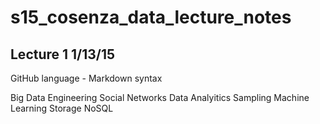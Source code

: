 # s15_cosenza_data_lecture_notes

## Lecture 1 1/13/15

GitHub language - Markdown syntax

Big Data Engineering
	Social Networks
	Data Analyitics
  	Sampling
  		Machine Learning
	Storage
		NoSQL
	
